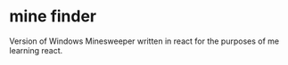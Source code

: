 # mine finder

Version of Windows Minesweeper written in react for the purposes of me learning react.